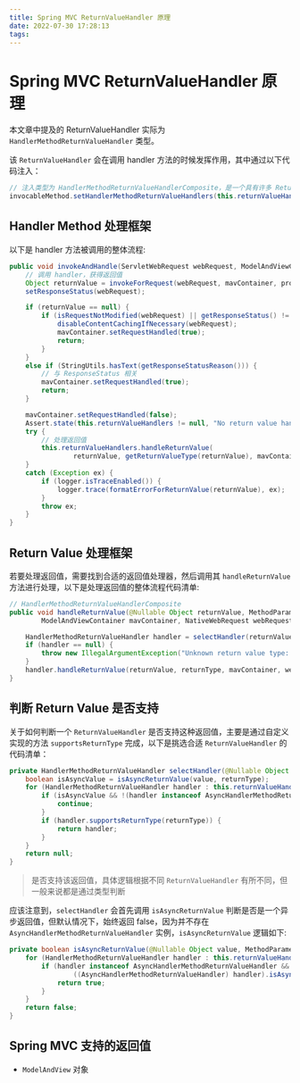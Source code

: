 ```yaml
---
title: Spring MVC ReturnValueHandler 原理
date: 2022-07-30 17:28:13
tags:
---
```



# Spring MVC ReturnValueHandler 原理

本文章中提及的 ReturnValueHandler 实际为 `HandlerMethodReturnValueHandler` 类型。


该 `ReturnValueHandler` 会在调用 handler 方法的时候发挥作用，其中通过以下代码注入：

```java
// 注入类型为 HandlerMethodReturnValueHandlerComposite，是一个具有许多 ReturnValueHandler 的类型
invocableMethod.setHandlerMethodReturnValueHandlers(this.returnValueHandlers);
```


## Handler Method 处理框架

以下是 handler 方法被调用的整体流程: 

```java
public void invokeAndHandle(ServletWebRequest webRequest, ModelAndViewContainer mavContainer, Object... providedArgs) throws Exception {
    // 调用 handler，获得返回值
    Object returnValue = invokeForRequest(webRequest, mavContainer, providedArgs);
    setResponseStatus(webRequest);

    if (returnValue == null) {
        if (isRequestNotModified(webRequest) || getResponseStatus() != null || mavContainer.isRequestHandled()) {
            disableContentCachingIfNecessary(webRequest);
            mavContainer.setRequestHandled(true);
            return;
        }
    }
    else if (StringUtils.hasText(getResponseStatusReason())) {
        // 与 ResponseStatus 相关
        mavContainer.setRequestHandled(true);
        return;
    }

    mavContainer.setRequestHandled(false);
    Assert.state(this.returnValueHandlers != null, "No return value handlers");
    try {
        // 处理返回值
        this.returnValueHandlers.handleReturnValue(
                returnValue, getReturnValueType(returnValue), mavContainer, webRequest);
    }
    catch (Exception ex) {
        if (logger.isTraceEnabled()) {
            logger.trace(formatErrorForReturnValue(returnValue), ex);
        }
        throw ex;
    }
}
```

## Return Value 处理框架

若要处理返回值，需要找到合适的返回值处理器，然后调用其 `handleReturnValue` 方法进行处理，以下是处理返回值的整体流程代码清单:

```java
// HandlerMethodReturnValueHandlerComposite
public void handleReturnValue(@Nullable Object returnValue, MethodParameter returnType,
        ModelAndViewContainer mavContainer, NativeWebRequest webRequest) throws Exception {

    HandlerMethodReturnValueHandler handler = selectHandler(returnValue, returnType);
    if (handler == null) {
        throw new IllegalArgumentException("Unknown return value type: " + returnType.getParameterType().getName());
    }
    handler.handleReturnValue(returnValue, returnType, mavContainer, webRequest);
}
```


## 判断 Return Value 是否支持


关于如何判断一个 `ReturnValueHandler` 是否支持这种返回值，主要是通过自定义实现的方法 `supportsReturnType` 完成，以下是挑选合适 `ReturnValueHandler` 的代码清单：



```java
private HandlerMethodReturnValueHandler selectHandler(@Nullable Object value, MethodParameter returnType) {
    boolean isAsyncValue = isAsyncReturnValue(value, returnType);
    for (HandlerMethodReturnValueHandler handler : this.returnValueHandlers) {
        if (isAsyncValue && !(handler instanceof AsyncHandlerMethodReturnValueHandler)) {
            continue;
        }
        if (handler.supportsReturnType(returnType)) {
            return handler;
        }
    }
    return null;
}
```

> 是否支持该返回值，具体逻辑根据不同 `ReturnValueHandler` 有所不同，但一般来说都是通过类型判断


应该注意到，`selectHandler` 会首先调用 `isAsyncReturnValue` 判断是否是一个异步返回值，但默认情况下，始终返回 false，因为并不存在 `AsyncHandlerMethodReturnValueHandler` 实例，`isAsyncReturnValue` 逻辑如下:

```java
private boolean isAsyncReturnValue(@Nullable Object value, MethodParameter returnType) {
    for (HandlerMethodReturnValueHandler handler : this.returnValueHandlers) {
        if (handler instanceof AsyncHandlerMethodReturnValueHandler &&
                ((AsyncHandlerMethodReturnValueHandler) handler).isAsyncReturnValue(value, returnType)) {
            return true;
        }
    }
    return false;
}
```


## Spring MVC 支持的返回值

- `ModelAndView` 对象